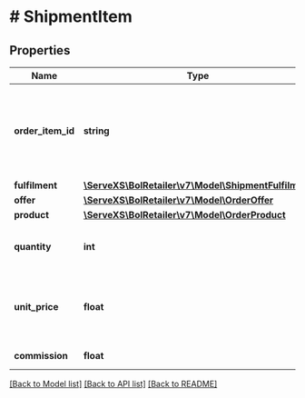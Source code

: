 # # ShipmentItem

## Properties

Name | Type | Description | Notes
------------ | ------------- | ------------- | -------------
**order_item_id** | **string** | A unique identifier for the item of the order that was shipped in this shipment. | [optional]
**fulfilment** | [**\ServeXS\BolRetailer\v7\Model\ShipmentFulfilment**](ShipmentFulfilment.md) |  | [optional]
**offer** | [**\ServeXS\BolRetailer\v7\Model\OrderOffer**](OrderOffer.md) |  | [optional]
**product** | [**\ServeXS\BolRetailer\v7\Model\OrderProduct**](OrderProduct.md) |  | [optional]
**quantity** | **int** | Amount of the product being ordered. | [optional]
**unit_price** | **float** | The selling price to the customer of a single unit including VAT. | [optional]
**commission** | **float** | The commission. | [optional]

[[Back to Model list]](../../README.md#models) [[Back to API list]](../../README.md#endpoints) [[Back to README]](../../README.md)
